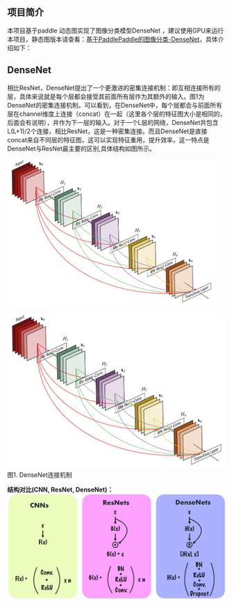 ## 项目简介

本项目基于paddle 动态图实现了图像分类模型DenseNet ，建议使用GPU来运行本项目，静态图版本请查看：[基于PaddlePaddle的图像分类-DenseNet](https://aistudio.baidu.com/aistudio/projectDetail/205040)，具体介绍如下：

## DenseNet

相比ResNet，DenseNet提出了一个更激进的密集连接机制：即互相连接所有的层，具体来说就是每个层都会接受其前面所有层作为其额外的输入。图1为DenseNet的密集连接机制。可以看到，在DenseNet中，每个层都会与前面所有层在channel维度上连接（concat）在一起（这里各个层的特征图大小是相同的，后面会有说明），并作为下一层的输入。对于一个L层的网络，DenseNet共包含L(L+1)/2个连接，相比ResNet，这是一种密集连接。而且DenseNet是直接concat来自不同层的特征图，这可以实现特征重用，提升效率，这一特点是DenseNet与ResNet最主要的区别,具体结构如图所示。
<div align="cneter">
<img src="resources/DenseNet连接机制.jpg" width="480" alt="DenseNet连接机制" />
</div>

![DenseNet连接机制](./resources/DenseNet连接机制.jpg)
图1. DenseNet连接机制

**结构对比(CNN, ResNet, DenseNet)：** 
![](./resources/结构对比.jpg)
